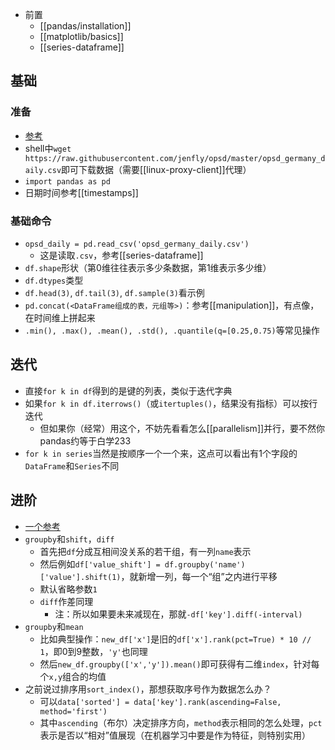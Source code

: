 - 前置
  - [[pandas/installation]]
  - [[matplotlib/basics]]
  - [[series-dataframe]]
## 基础
### 准备
- [参考](https://www.dataquest.io/blog/tutorial-time-series-analysis-with-pandas/)
- shell中`wget https://raw.githubusercontent.com/jenfly/opsd/master/opsd_germany_daily.csv`即可下载数据（需要[[linux-proxy-client]]代理）
- `import pandas as pd`
- 日期时间参考[[timestamps]]
### 基础命令
- `opsd_daily = pd.read_csv('opsd_germany_daily.csv')`
  - 这是读取`.csv`，参考[[series-dataframe]]
- `df.shape`形状（第0维往往表示多少条数据，第1维表示多少维）
- `df.dtypes`类型
- `df.head(3)`, `df.tail(3)`, `df.sample(3)`看示例
- `pd.concat(<DataFrame组成的表，元组等>)`：参考[[manipulation]]，有点像，在时间维上拼起来
- `.min(), .max(), .mean(), .std(), .quantile(q=[0.25,0.75)`等常见操作
## 迭代
- 直接`for k in df`得到的是键的列表，类似于迭代字典
- 如果`for k in df.iterrows()`（或`itertuples()`，结果没有指标）可以按行迭代
  - 但如果你（经常）用这个，不妨先看看怎么[[parallelism]]并行，要不然你pandas约等于白学233
- `for k in series`当然是按顺序一个一个来，这点可以看出有1个字段的`DataFrame`和`Series`不同
## 进阶
- [一个参考](https://blog.csdn.net/weixin_42033491/article/details/108104305)
- `groupby`和`shift`，`diff`
  - 首先把`df`分成互相间没关系的若干组，有一列`name`表示
  - 然后例如`df['value_shift'] = df.groupby('name')['value'].shift(1)`，就新增一列，每一个“组”之内进行平移
  - 默认省略参数`1`
  - `diff`作差同理
    - 注：所以如果要未来减现在，那就`-df['key'].diff(-interval)`
- `groupby`和`mean`
  - 比如典型操作：`new_df['x']`是旧的`df['x'].rank(pct=True) * 10 // 1`，即0到9整数，`'y'`也同理
  - 然后`new_df.groupby(['x','y']).mean()`即可获得有二维`index`，针对每个`x,y`组合的均值
- 之前说过排序用`sort_index()`，那想获取序号作为数据怎么办？
  - 可以`data['sorted'] = data['key'].rank(ascending=False, method='first')`
  - 其中`ascending`（布尔）决定排序方向，`method`表示相同的怎么处理，`pct`表示是否以“相对”值展现（在机器学习中要是作为特征，则特别实用）